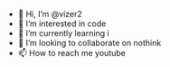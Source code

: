 - 👋 Hi, I’m @vizer2
- 👀 I’m interested in code
- 🌱 I’m currently learning i
- 💞️ I’m looking to collaborate on nothink
- 📫 How to reach me youtube

<!---
vizer2/vizer2 is a ✨ special ✨ repository because its `README.md` (this file) appears on your GitHub profile.
You can click the Preview link to take a look at your changes.
--->
